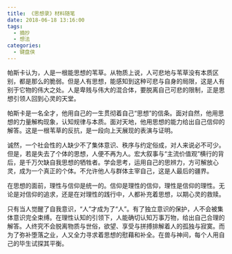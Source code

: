 ```yaml
---
title: 《思想录》材料随笔
date: 2018-06-18 13:16:00
tags:
  - 摘抄
  - 想法
categories:
  - 键盘侠
---
```


帕斯卡认为，人是一根能思想的苇草。从物质上说，人可悲地与苇草没有本质区别，都是那么的脆弱。但是人有思想，能感知到这种可悲与自身的局限，这是人有别于它物的伟大之处。人是卑贱与伟大的混合体，要脱离自己可悲的限制，正是思想引领人回到心灵的天堂。

帕斯卡是一名全才，他用自己的一生贯彻着自己“思想”的信条。面对自然，他用思想的力量解构现象，认知规律与本质。面对天地，他用思想的能力给出自己信仰的解答。这是一根苇草的反抗，是一段向上天展现的表演与证明。

<!-- more -->

诚然，一个社会性的人缺少不了集体意识、秩序与约定俗成，对人来说必不可少。但是，若是失去了个体的思想，人便不再为人。宏大叙事与“主流价值观”横行的背后，是千万欠缺自我思想的牺牲者。学会思考，运用自己的思辨力，方可解放心灵，成为一个真正的个体。不允许他人与群体主宰自己，这是人最后的疆界。

在思想的面前，理性与信仰是统一的。信仰是理性的信仰，理性是信仰的理性。无论是对信仰的追求，还是在对理性的践行中，人都补充着思想，以期心灵的救赎。

只有当人觉醒了自我意识，“人”才成为了“人”。有了独立意识的保护，人不会被集体意识完全束缚。在理性认知的引领下，人能确切认知万事万物，给出自己合理的解答。人终究不会脱离物质与世俗，欲望、享受与拼搏排解着人的孤独与寂寞。而为了弥补堕落之业，人又全力寻求着思想的慰藉和补全。在兽与神间，每个人用自己的毕生试探其平衡。
